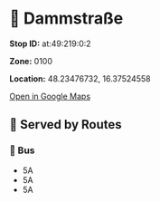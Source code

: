 # 🚉 Dammstraße


**Stop ID:** at:49:219:0:2

**Zone:** 0100

**Location:** 48.23476732, 16.37524558

[Open in Google Maps](https://www.google.com/maps?q=48.23476732,16.37524558)

## 🚆 Served by Routes

### 🚌 Bus
- 5A
- 5A
- 5A